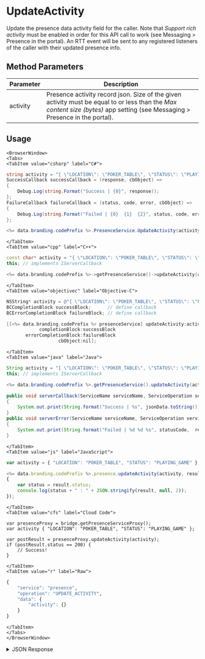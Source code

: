 # UpdateActivity

Update the presence data activity field for the caller. Note that _Support rich activity_ must be enabled in order for this API call to work (see Messaging > Presence in the portal). An RTT event will be sent to any registered listeners of the caller with their updated presence info.

<PartialServop service_name="presence" operation_name="UPDATE_ACTIVITY" />

## Method Parameters

| Parameter | Description                                                                                                                                                                  |
| --------- | ---------------------------------------------------------------------------------------------------------------------------------------------------------------------------- |
| activity  | Presence activity record json. Size of the given activity must be equal to or less than the _Max content size (bytes)_ app setting (see Messaging > Presence in the portal). |

## Usage

```mdx-code-block
<BrowserWindow>
<Tabs>
<TabItem value="csharp" label="C#">
```

```csharp
string activity = "{ \"LOCATION\": \"POKER_TABLE\", \"STATUS\": \"PLAYING_GAME\"}";
SuccessCallback successCallback = (response, cbObject) =>
{
    Debug.Log(string.Format("Success | {0}", response));
};
FailureCallback failureCallback = (status, code, error, cbObject) =>
{
    Debug.Log(string.Format("Failed | {0}  {1}  {2}", status, code, error));
};

<%= data.branding.codePrefix %>.PresenceService.UpdateActivity(activity, successCallback, failureCallback);
```

```mdx-code-block
</TabItem>
<TabItem value="cpp" label="C++">
```

```cpp
const char* activity = "{ \"LOCATION\": \"POKER_TABLE\", \"STATUS\": \"PLAYING_GAME\"}";
this; // implements IServerCallback

<%= data.branding.codePrefix %>->getPresenceService()->updateActivity(activity, this);
```

```mdx-code-block
</TabItem>
<TabItem value="objectivec" label="Objective-C">
```

```objectivec
NSString* activity = @"{ \"LOCATION\": \"POKER_TABLE\", \"STATUS\": \"PLAYING_GAME\"}";
BCCompletionBlock successBlock;      // define callback
BCErrorCompletionBlock failureBlock; // define callback

[[<%= data.branding.codePrefix %> presenceService] updateActivity:activity
            completionBlock:successBlock
       errorCompletionBlock:failureBlock
                   cbObject:nil];
```

```mdx-code-block
</TabItem>
<TabItem value="java" label="Java">
```

```java
String activity = "{ \"LOCATION\": \"POKER_TABLE\", \"STATUS\": \"PLAYING_GAME\"}";
this; // implements IServerCallback

<%= data.branding.codePrefix %>.getPresenceService().updateActivity(activity, this);

public void serverCallback(ServiceName serviceName, ServiceOperation serviceOperation, JSONObject jsonData)
{
    System.out.print(String.format("Success | %s", jsonData.toString()));
}
public void serverError(ServiceName serviceName, ServiceOperation serviceOperation, int statusCode, int reasonCode, String jsonError)
{
    System.out.print(String.format("Failed | %d %d %s", statusCode,  reasonCode, jsonError.toString()));
}
```

```mdx-code-block
</TabItem>
<TabItem value="js" label="JavaScript">
```

```javascript
var activity = { "LOCATION": "POKER_TABLE", "STATUS": "PLAYING_GAME" };

<%= data.branding.codePrefix %>.presence.updateActivity(activity, result =>
{
	var status = result.status;
	console.log(status + " : " + JSON.stringify(result, null, 2));
});
```

```mdx-code-block
</TabItem>
<TabItem value="cfs" label="Cloud Code">
```

```cfscript
var presenceProxy = bridge.getPresenceServiceProxy();
var activity { "LOCATION": "POKER_TABLE", "STATUS": "PLAYING_GAME" };

var postResult = presenceProxy.updateActivity(activity);
if (postResult.status == 200) {
    // Success!
}
```

```mdx-code-block
</TabItem>
<TabItem value="r" label="Raw">
```

```r
{
	"service": "presence",
	"operation": "UPDATE_ACTIVITY",
	"data": {
		"activity": {}
	}
}
```

```mdx-code-block
</TabItem>
</Tabs>
</BrowserWindow>
```

<details>
<summary>JSON Response</summary>

```json
{
    "data": null,
    "status": 200
}
```

</details>
